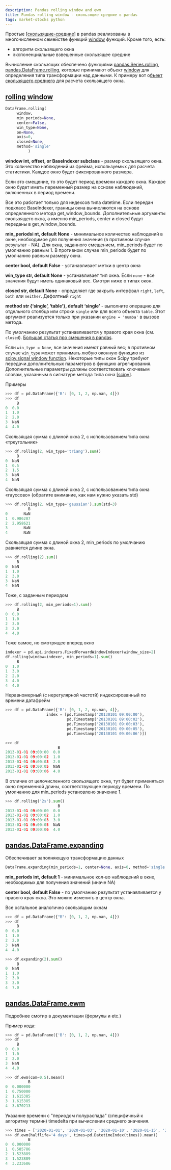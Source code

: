 ```yaml
---
description: Pandas rolling window and ewm
title: Pandas rolling window - скользящие средние в pandas
tags: market-stocks python
---
```

Простые [[скользящие-средние]] в pandas реализованы в многочисленном семействе функций [window](https://pandas.pydata.org/docs/reference/window.html) функций. Кроме того, есть:

- алгоритм скользящего окна
- экспоненциальные взвешенные скользящее средние

Вычисление скользящих обеспечено функциями [pandas.Series.rolling](https://pandas.pydata.org/docs/reference/api/pandas.Series.rolling.html#pandas.Series.rolling), [pandas.DataFrame.rolling](https://pandas.pydata.org/docs/reference/api/pandas.DataFrame.rolling.html#pandas.DataFrame.rolling), которые принимают объект [window](https://pandas.pydata.org/docs/reference/window.html) для определения типа трансформации над данными. К примеру вот о[бъект скользящего среднего](https://pandas.pydata.org/docs/reference/api/pandas.core.window.rolling.Rolling.mean.html#pandas.core.window.rolling.Rolling.mean) для расчета скользящего окна.

## [rolling window](https://pandas.pydata.org/docs/reference/api/pandas.DataFrame.rolling.html)

```python
DataFrame.rolling(
     window,
     min_periods=None,
     center=False,
     win_type=None,
     on=None,
     axis=0,
     closed=None,
     method='single'
          )
```

**window int, offset, or BaseIndexer subclass** - размер скользящего окна. Это количество наблюдений из фрейма, используемых для расчета статистики. Каждое окно будет фиксированного размера.

Если это смещение, то это будет период времени каждого окна. Каждое окно будет иметь переменный размер на основе наблюдений, включенных в период времени.

Все это работает только для индексов типа datetime. Если передан подкласс BaseIndexer, границы окна вычисляются на основе определенного метода get_window_bounds. Дополнительные аргументы скользящего окна, а именно min_periods, center и closed будут переданы в get_window_bounds.

**min_periodsi nt, default None** - минимальное количество наблюдений в окне, необходимое для получения значения (в противном случае результат - NA). Для окна, заданного смещением, min_periods будет по умолчанию равным 1. В противном случае min_periods будет по умолчанию равным размеру окна.

**center bool, default False** - устанавливает метки в центр окна

**win_type str, default None** - устанавливает тип окна. Если `none` - все значения будут иметь одинаковый вес. Смотри ниже о типах окон.

**closed str, default None** - определяет где закрыть интерфвал `right`, `left`, `both` или `neither`. Дефолтный `right`

**method str {‘single’, ‘table’}, default ‘single’** - выполните операцию для отдельного столбца или строки `single` или для всего объекта `table`. Этот аргумент реализуется только при указании `engine = 'numba'` в вызове метода.

По умолчанию результат устанавливается у правого края окна (см. `closed`). [Большая статья про смещения в pandas](https://pandas.pydata.org/pandas-docs/stable/user_guide/timeseries.html#offset-aliases).

Если `win_type = None`, все значения имеют равный вес; в противном случае `win_type` может принимать любую оконную функцию из [scipy.signal window function](https://docs.scipy.org/doc/scipy/reference/signal.windows.html#module-scipy.signal.windows). Некоторые типы окон Scipy требуют передачи дополнительных параметров в функцию агрегирования. Дополнительные параметры должны соответствовать ключевым словам, указанным в сигнатуре метода типа окна [[scipy]].

Примеры

```python
>>> df = pd.DataFrame({'B': [0, 1, 2, np.nan, 4]})
>>> df
     B
0  0.0
1  1.0
2  2.0
3  NaN
4  4.0
```

Скользящая сумма с длиной окна 2, с использованием типа окна «треугольник»

```python
>>> df.rolling(2, win_type='triang').sum()
     B
0  NaN
1  0.5
2  1.5
3  NaN
4  NaN
```

Скользящая сумма с длиной окна 2, с использованием типа окна «гауссово» (обратите внимание, как нам нужно указать std)

```python
>>> df.rolling(2, win_type='gaussian').sum(std=3)
          B
0       NaN
1  0.986207
2  2.958621
3       NaN
4       NaN
```

Скользящая сумма с длиной окна 2, min_periods по умолчанию равняется длине окна.

```python
>>> df.rolling(2).sum()
     B
0  NaN
1  1.0
2  3.0
3  NaN
4  NaN
```

Тоже, с заданным периодом

```python
>>> df.rolling(2, min_periods=1).sum()
     B
0  0.0
1  1.0
2  3.0
3  2.0
4  4.0
```

Тоже самое, но смотрящее вперед окно

```python
indexer = pd.api.indexers.FixedForwardWindowIndexer(window_size=2)
df.rolling(window=indexer, min_periods=1).sum()
     B
0  1.0
1  3.0
2  2.0
3  4.0
4  4.0
```

Неравномерный (с нерегулярной частотй) индексированный по времени датафрейм

```python
>>> df = pd.DataFrame({'B': [0, 1, 2, np.nan, 4]},
                  index = [pd.Timestamp('20130101 09:00:00'),
                           pd.Timestamp('20130101 09:00:02'),
                           pd.Timestamp('20130101 09:00:03'),
                           pd.Timestamp('20130101 09:00:05'),
                           pd.Timestamp('20130101 09:00:06')])

>>> df
                       B
2013-01-01 09:00:00  0.0
2013-01-01 09:00:02  1.0
2013-01-01 09:00:03  2.0
2013-01-01 09:00:05  NaN
2013-01-01 09:00:06  4.0
```

В отличие от целочисленного скользящего окна, тут будет применяться окно переменной длины, соответствующее периоду времени. По умолчанию для min_periods установлено значение 1.

```python
>>> df.rolling('2s').sum()
                       B
2013-01-01 09:00:00  0.0
2013-01-01 09:00:02  1.0
2013-01-01 09:00:03  3.0
2013-01-01 09:00:05  NaN
2013-01-01 09:00:06  4.0
```

## [pandas.DataFrame.expanding](https://pandas.pydata.org/docs/reference/api/pandas.DataFrame.expanding.html)

Обеспечивает заполняющую трансформацию данных

```python
DataFrame.expanding(min_periods=1, center=None, axis=0, method='single')
```

**min_periods int, default 1** - минимальное кол-во наблюдений в окне, необходимых для получения значений (иначе NA)

**center bool, default False** - по умолчанию результат устанавливается у правого края окна. Это можно изменить в центр окна.

Все остальное аналогично скользящим окнам

```python
>>> df = pd.DataFrame({"B": [0, 1, 2, np.nan, 4]})
>>> df
     B
0  0.0
1  1.0
2  2.0
3  NaN
4  4.0

>>> df.expanding(2).sum()
     B
0  NaN
1  1.0
2  3.0
3  3.0
4  7.0
```

## [pandas.DataFrame.ewm](https://pandas.pydata.org/docs/reference/api/pandas.DataFrame.ewm.html)

Подробнее смотир в документации (формулы и etc.)

Пример кода:

```python
>>> df = pd.DataFrame({'B': [0, 1, 2, np.nan, 4]})
>>> df
     B
0  0.0
1  1.0
2  2.0
3  NaN
4  4.0

>>> df.ewm(com=0.5).mean()
          B
0  0.000000
1  0.750000
2  1.615385
3  1.615385
4  3.670213
```

Указание времени с "периодом полураспада" (специфичный к алгоритму термин) timedelta при вычислении среднего значения.

```python
>>> times = ['2020-01-01', '2020-01-03', '2020-01-10', '2020-01-15', '2020-01-17']
>>> df.ewm(halflife='4 days', times=pd.DatetimeIndex(times)).mean()
          B
0  0.000000
1  0.585786
2  1.523889
3  1.523889
4  3.233686
```

[//begin]: # "Autogenerated link references for markdown compatibility"
[скользящие-средние]: %D1%81%D0%BA%D0%BE%D0%BB%D1%8C%D0%B7%D1%8F%D1%89%D0%B8%D0%B5-%D1%81%D1%80%D0%B5%D0%B4%D0%BD%D0%B8%D0%B5 "Скользящие средние (moving average)"
[scipy]: scipy "Scipy"
[//end]: # "Autogenerated link references"